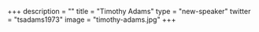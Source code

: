 +++
description = ""
title = "Timothy Adams"
type = "new-speaker"
twitter = "tsadams1973"
image = "timothy-adams.jpg"
+++